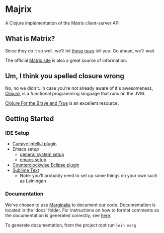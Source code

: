 # Majrix
A Clojure implementation of the Matrix client-server API

## What is Matrix?
Since they do it so well, we'll let [these guys](https://www.ruma.io/docs/matrix/) tell you. Go ahead, we'll wait.

The official [Matrix site](https://www.matrix.org) is also a great source of information.

## Um, I think you spelled closure wrong
No, no we didn't. In case you're not already aware of it's awesomeness, [Clojure](https://www.clojure.org), is a functional programming language that runs on the JVM.

[Clojure For the Brave and True](http://www.braveclojure.com) is an excellent resource.

## Getting Started

### IDE Setup
- [Cursive IntelliJ plugin](https://cursive-ide.com/userguide/index.html)
- Emacs setup
  + [general system setup](http://www.braveclojure.com/getting-started/)
  + [emacs setup](www.braveclojure.com/basic-emacs/)
- [Counterclockwise Eclipse plugin](http://doc.ccw-ide.org/documentation.html)
- [Sublime Text](https://spin.atomicobject.com/2016/04/08/sublime-text-clojure/)
  + Note: you'll probably need to set up some things on your own such as Leiningen
  
### Documentation
We've chosen to use [Marginalia](https://github.com/gdeer81/marginalia) to document our code. Documentation is located in the
'docs' folder. For instructions on how to format comments so the documentation is generated correctly, see [here](gdeer81.github.io/marginalia/).  

To generate documentation, from the project root run `lein marg`
